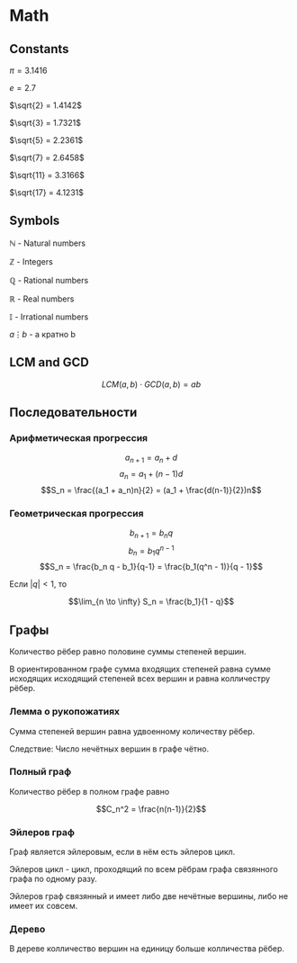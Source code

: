 # Math

## Constants

$\pi = 3.1416$

$e = 2.7$

$\sqrt{2} = 1.4142$

$\sqrt{3} = 1.7321$

$\sqrt{5} = 2.2361$

$\sqrt{7} = 2.6458$

$\sqrt{11} = 3.3166$

$\sqrt{17} = 4.1231$

## Symbols

$\mathbb{N}$ - Natural numbers

$\mathbb{Z}$ - Integers

$\mathbb{Q}$ - Rational numbers

$\mathbb{R}$ - Real numbers

$\mathbb{I}$ - Irrational numbers

$a \vdots b$ - a кратно b

## LCM and GCD

$$LCM(a, b) \cdot GCD(a, b) = ab$$

## Последовательности

### Арифметическая прогрессия

$$a_{n+1} = a_n + d$$
$$a_n = a_1 + (n - 1)d$$
$$S_n = \frac{(a_1 + a_n)n}{2} = (a_1 + \frac{d(n-1)}{2})n$$

### Геометрическая прогрессия

$$b_{n+1} = b_n q$$
$$b_n = b_1 q^{n-1}$$
$$S_n = \frac{b_n q - b_1}{q-1} = \frac{b_1(q^n - 1)}{q - 1}$$

Ecли $|q| < 1$, то

$$\lim_{n \to \infty} S_n = \frac{b_1}{1 - q}$$

## Графы

Количество рёбер равно половине суммы степеней вершин.

В ориентированном графе сумма входящих степеней равна сумме исходящих исходящий степеней всех вершин и равна колличестру рёбер.

### Лемма о рукопожатиях

Сумма степеней вершин равна удвоенному количеству рёбер.

Следствие:
Число нечётных вершин в графе чётно.

### Полный граф

Количество рёбер в полном графе равно

$$C_n^2 = \frac{n(n-1)}{2}$$

### Эйлеров граф

Граф является эйлеровым, если в нём есть эйлеров цикл.

Эйлеров цикл - цикл, проходящий по всем рёбрам графа связянного графа по одному разу.

Эйлеров граф связянный и имеет либо две нечётные вершины, либо не имеет их совсем.

### Дерево

В дереве колличество вершин на единицу больше колличества рёбер.
